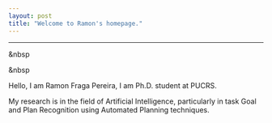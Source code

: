 ```yaml
---
layout: post
title: "Welcome to Ramon's homepage."
---
```


___

&nbsp

&nbsp

Hello, I am Ramon Fraga Pereira, I am Ph.D. student at PUCRS. 

My research is in the field of Artificial Intelligence, particularly in task Goal and Plan Recognition using Automated Planning techniques.